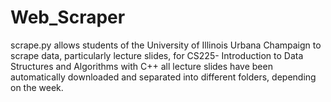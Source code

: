 # Web_Scraper

scrape.py allows students of the University of Illinois Urbana Champaign to scrape data, particularly lecture slides, for CS225- Introduction to Data Structures and Algorithms with C++
all lecture slides have been automatically downloaded and separated into different folders, depending on the week.

